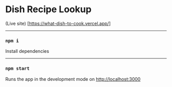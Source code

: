 # Dish Recipe Lookup

(Live site) [https://what-dish-to-cook.vercel.app/]


-----------------------------------------------------------
### `npm i` 
Install dependencies

-----------------------------------------------------------
### `npm start`  
Runs the app in the development mode on [http://localhost:3000](http://localhost:3000)
